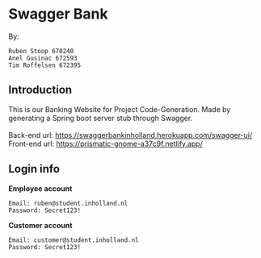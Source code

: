 



# Swagger Bank
By: 
```
Ruben Stoop 670240
Anel Gusinac 672593
Tim Roffelsen 672395
```

## Introduction

This is our Banking Website for Project Code-Generation. Made by generating a Spring boot server stub through Swagger.
<br><br>Back-end url:
https://swaggerbankinholland.herokuapp.com/swagger-ui/
<br>Front-end url:
https://prismatic-gnome-a37c9f.netlify.app/

## Login info

**Employee account**

```
Email: ruben@student.inholland.nl
Password: Secret123!
```

**Customer account**

```
Email: customer@student.inholland.nl
Password: Secret123!
```


